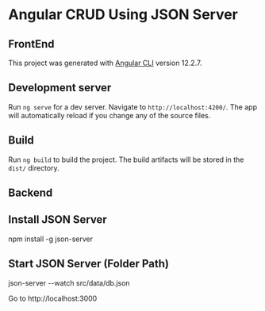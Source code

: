 # Angular CRUD Using JSON Server

## FrontEnd 
This project was generated with [Angular CLI](https://github.com/angular/angular-cli) version 12.2.7.

## Development server

Run `ng serve` for a dev server. Navigate to `http://localhost:4200/`. The app will automatically reload if you change any of the source files.

## Build

Run `ng build` to build the project. The build artifacts will be stored in the `dist/` directory.


## Backend 
## Install JSON Server

npm install -g json-server

## Start JSON Server (Folder Path)
json-server --watch src/data/db.json

Go to http://localhost:3000


